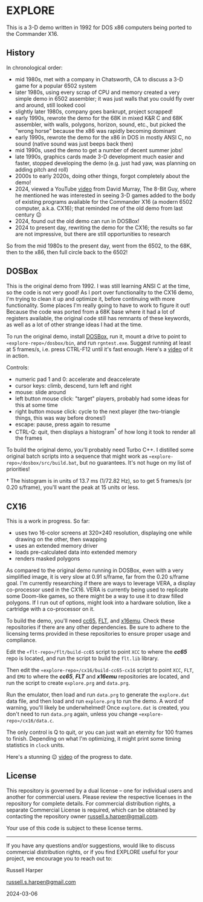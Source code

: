 # EXPLORE

This is a 3-D demo written in 1992 for DOS x86 computers being ported to the Commander X16.

## History

In chronological order:

- mid 1980s, met with a company in Chatsworth, CA to discuss a 3-D game for a popular 6502 system
- later 1980s, using every scrap of CPU and memory created a very simple demo in 6502 assembler; it was just walls that you could fly over and around, still looked cool
- slightly later 1980s, company goes bankrupt, project scrapped!
- early 1990s, rewrote the demo for the 68K in mixed K&R C and 68K assembler, with walls, polygons, horizon, sound, etc., but picked the "wrong horse" because the x86 was rapidly becoming dominant
- early 1990s, rewrote the demo for the x86 in DOS in mostly ANSI C, no sound (native sound was just beeps back then)
- mid 1990s, used the demo to get a number of decent summer jobs!
- late 1990s, graphics cards made 3-D development much easier and faster, stopped developing the demo (e.g. just had yaw, was planning on adding pitch and roll)
- 2000s to early 2020s, doing other things, forgot completely about the demo!
- 2024, viewed a YouTube [video](https://www.youtube.com/watch?v=t2ESLQHOIhw) from David Murray, The 8-Bit Guy, where he mentioned he was interested in seeing 3-D games added to the body of existing programs available for the Commander X16 (a modern 6502 computer, a.k.a. CX16); that reminded me of the old demo from last century :wink:
- 2024, found out the old demo can run in DOSBox!
- 2024 to present day, rewriting the demo for the CX16; the results so far are not impressive, but there are still opportunities to research

So from the mid 1980s to the present day, went from the 6502, to the 68K, then to the x86, then full circle back to the 6502!

## DOSBox

This is the original demo from 1992. I was still learning ANSI C at the time, so the code is not very good! As I port over functionality to the CX16 demo, I'm trying to clean it up and optimize it, before continuing with more functionality. Some places I'm really going to have to work to figure it out! Because the code was ported from a 68K base where it had a lot of registers available, the original code still has remnants of these keywords, as well as a lot of other strange ideas I had at the time.

To run the original demo, install [DOSBox](https://www.dosbox.com/), run it, mount a drive to point to `«explore-repo»/dosbox/bin`, and run `rgntest.exe`. Suggest running at least at 5 frames/s, i.e. press CTRL-F12 until it's fast enough. Here's a [video](https://www.youtube.com/watch?v=XTOIfkqW9O0) of it in action.

Controls:

- numeric pad 1 and 0: accelerate and deaccelerate
- cursor keys: climb, descend, turn left and right
- mouse: slide around
- left button mouse click: "target" players, probably had some ideas for this at some time
- right button mouse click: cycle to the next player (the two-triangle things, this was way before drones!)
- escape: pause, press again to resume
- CTRL-Q: quit, then displays a histogram<sup>†</sup> of how long it took to render all the frames

To build the original demo, you'll probably need Turbo C++. I distilled some original batch scripts into a sequence that might work as `«explore-repo»/dosbox/src/build.bat`, but no guarantees. It's not huge on my list of priorities!

† The histogram is in units of 13.7 ms (1/72.82 Hz), so to get 5 frames/s (or 0.20 s/frame), you'll want the peak at 15 units or less.

## CX16

This is a work in progress. So far:

- uses two 16-color screens at 320×240 resolution, displaying one while drawing on the other, then swapping
- uses an extended memory driver
- loads pre-calculated data into extended memory
- renders masked polygons

As compared to the original demo running in DOSBox, even with a very simplified image, it is very slow at 0.91 s/frame, far from the 0.20 s/frame goal. I'm currently researching if there are ways to leverage VERA, a display co-processor used in the CX16. VERA is currently being used to replicate some Doom-like games, so there might be a way to use it to draw filled polygons. If I run out of options, might look into a hardware solution, like a cartridge with a co-processor on it.

To build the demo, you'll need [cc65](https://github.com/cc65/cc65), [FLT](https://github.com/Russell-S-Harper/FLT), and [x16emu](https://github.com/x16community/x16-emulator). Check these repositories if there are any other dependencies. Be sure to adhere to the licensing terms provided in these repositories to ensure proper usage and compliance.

Edit the `«flt-repo»/flt/build-cc65` script to point `XCC` to where the ***cc65*** repo is located, and run the script to build the `flt.lib` library.

Then edit the `«explore-repo»/cx16/build-cc65-cx16` script to point `XCC`, `FLT`, and `EMU` to where the ***cc65***, ***FLT*** and ***x16emu*** repositories are located, and run the script to create `explore.prg` and `data.prg`.

Run the emulator, then load and run `data.prg` to generate the `explore.dat` data file, and then load and run `explore.prg` to run the demo. A word of warning, you'll likely be underwhelmed! Once `explore.dat` is created, you don't need to run `data.prg` again, unless you change `«explore-repo»/cx16/data.c`.

The only control is Q to quit, or you can just wait an eternity for 100 frames to finish. Depending on what I'm optimizing, it might print some timing statistics in `clock` units.

Here's a stunning :wink: [video](https://www.youtube.com/watch?v=H0h6VMAwbqY) of the progress to date.

## License

This repository is governed by a dual license – one for individual users and another for commercial users. Please review the respective licenses in the repository for complete details. For commercial distribution rights, a separate Commercial License is required, which can be obtained by contacting the repository owner russell.s.harper@gmail.com.

Your use of this code is subject to these license terms.

---

If you have any questions and/or suggestions, would like to discuss commercial distribution rights, or if you find EXPLORE useful for your project, we encourage you to reach out to:

Russell Harper

russell.s.harper@gmail.com

2024-03-06
